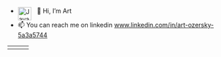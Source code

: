- 👋 Hi, I’m Art
<img align="left" alt="Java" width="30px" style="padding-right:10px;" src="![icons8-c-48](https://github.com/WildandArt/WildandArt/assets/17566607/d4a50805-9129-4980-b7ba-14ffcc82ce11)
)"/>

- 📫 You can reach me on linkedin www.linkedin.com/in/art-ozersky-5a3a5744

<!---
WildandArt/WildandArt is a ✨ special ✨ repository because its `README.md` (this file) appears on your GitHub profile.
You can click the Preview link to take a look at your changes.
--->



<table><tr>
<td valign="top" width="33%"></td>
<td valign="top" width="34%"></td>
<td valign="top" width="33%"></td>
</tr>
</table>
